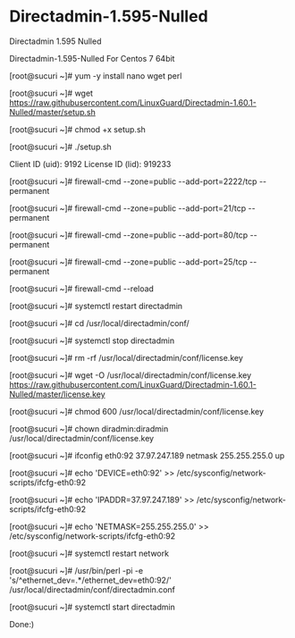 # Directadmin-1.595-Nulled
Directadmin 1.595 Nulled

Directadmin-1.595-Nulled For Centos 7 64bit

[root@sucuri ~]# yum -y install nano wget perl

[root@sucuri ~]# wget https://raw.githubusercontent.com/LinuxGuard/Directadmin-1.60.1-Nulled/master/setup.sh

[root@sucuri ~]# chmod +x setup.sh

[root@sucuri ~]# ./setup.sh

Client ID (uid):  9192
License ID (lid): 919233

[root@sucuri ~]# firewall-cmd --zone=public --add-port=2222/tcp --permanent

[root@sucuri ~]# firewall-cmd --zone=public --add-port=21/tcp --permanent

[root@sucuri ~]# firewall-cmd --zone=public --add-port=80/tcp --permanent

[root@sucuri ~]# firewall-cmd --zone=public --add-port=25/tcp --permanent

[root@sucuri ~]# firewall-cmd --reload

[root@sucuri ~]# systemctl restart directadmin

[root@sucuri ~]# cd /usr/local/directadmin/conf/

[root@sucuri ~]# systemctl stop directadmin

[root@sucuri ~]# rm -rf /usr/local/directadmin/conf/license.key

[root@sucuri ~]# wget -O /usr/local/directadmin/conf/license.key https://raw.githubusercontent.com/LinuxGuard/Directadmin-1.60.1-Nulled/master/license.key

[root@sucuri ~]# chmod 600 /usr/local/directadmin/conf/license.key

[root@sucuri ~]# chown diradmin:diradmin /usr/local/directadmin/conf/license.key

[root@sucuri ~]# ifconfig eth0:92 37.97.247.189 netmask 255.255.255.0 up

[root@sucuri ~]# echo 'DEVICE=eth0:92' >> /etc/sysconfig/network-scripts/ifcfg-eth0:92

[root@sucuri ~]# echo 'IPADDR=37.97.247.189' >> /etc/sysconfig/network-scripts/ifcfg-eth0:92

[root@sucuri ~]# echo 'NETMASK=255.255.255.0' >> /etc/sysconfig/network-scripts/ifcfg-eth0:92

[root@sucuri ~]# systemctl restart network

[root@sucuri ~]# /usr/bin/perl -pi -e 's/^ethernet_dev=.*/ethernet_dev=eth0:92/' /usr/local/directadmin/conf/directadmin.conf

[root@sucuri ~]# systemctl start directadmin

Done:)
